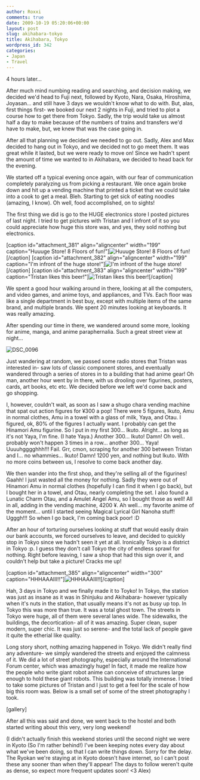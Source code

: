 ```yaml
---
author: Roxxi
comments: true
date: 2009-10-19 05:20:06+00:00
layout: post
slug: akihabara-tokyo
title: Akihabara, Tokyo
wordpress_id: 342
categories:
- Japan
- Travel
---
```


4 hours later…

After much mind numbing reading and searching, and decision making, we decided we'd head to Fuji next, followed by Kyoto, Nara, Osaka, Hiroshima, Joyasan… and still have 3 days we wouldn't know what to do with.  But, alas, first things first- we booked our next 2 nights in Fuji, and tried to plot a course how to get there from Tokyo.  Sadly, the trip would take us almost half a day to make because of the numbers of trains and transfers we'd have to make, but, we knew that was the case going in.

After all that planning we decided we needed to go out. Sadly, Alex and Max decided to hang out in Tokyo, and we decided not to go meet them. It was great while it lasted, but we were ready to move on! Since we hadn't spent the amount of time we wanted to in Akihabara, we decided to head back for the evening.  

We started off a typical evening once again, with our fear of communication completely paralyzing us from picking a restaurant.  We once again broke down and hit up a vending machine that printed a ticket that we could take into a cook to get a meal.  Bleh. Starting to get sick of eating noodles (amazing, I know). Oh well, food accomplished, on to sights!

The first thing we did is go to the HUGE electronics store I posted pictures of last night. I tried to get pictures with Tristan and I infront of it so you could appreciate how huge this store was, and yes, they sold nothing but electronics.

[caption id="attachment_381" align="aligncenter" width="199" caption="Huuuge Store! 8 Floors of fun!"]![Huuuge Store! 8 Floors of fun!](http://www.kaynne.com/blog/wp-content/uploads/2009/10/DSC_0066-199x300.jpg)[/caption]
[caption id="attachment_382" align="aligncenter" width="199" caption="I\'m infront of the huge store!"]![I'm infront of the huge store!](http://www.kaynne.com/blog/wp-content/uploads/2009/10/DSC_0080-199x300.jpg)[/caption]
[caption id="attachment_383" align="aligncenter" width="199" caption="Tristan likes this beer!"]![Tristan likes this beer!](http://www.kaynne.com/blog/wp-content/uploads/2009/10/DSC_0082-199x300.jpg)[/caption]

We spent a good hour walking around in there, looking at all the computers, and video games, and anime toys, and appliances, and TVs. Each floor was like a single department in best buy, except with multiple items of the same brand, and multiple brands.  We spent 20 minutes looking at keyboards.  It was really amazing.

After spending our time in there, we wandered around some more, looking for anime, manga, and anime paraphernalia. Such a great street view at night…

![DSC_0096](http://www.kaynne.com/blog/wp-content/uploads/2009/10/DSC_00961-199x300.jpg)

Just wandering at random, we passed some radio stores that Tristan was interested in- saw lots of classic component stores, and eventually wandered through a series of stores in to a building that had anime gear! Oh man, another hour went by in there, with us drooling over figurines, posters, cards, art books, etc etc.  We decided before we left we'd come back and go shopping.

I, however, couldn't wait, as soon as I saw a shugo chara vending machine that spat out action figures for ¥300 a pop!  There were 5 figures, Ikuto, Amu in normal clothes, Amu in a towel with a glass of milk, Yaya, and Otau.  I figured, ok, 80% of the figures I actually want. I probably can get the Hinamori Amu figurine.  So I put in my first 300… Ikuto.  Alright… as long as it's not Yaya, I'm fine. (I hate Yaya.) Another 300… Ikuto! Damn! Oh well.. probably won't happen 3 times in a row… another 300… Yaya! Uuuuhgggghhh!!! Fail.  Grr, cmon, scraping for another 300 between Tristan and I… no whammies… Ikuto! Damn!  1200 yen, and nothing but Ikuto.  With no more coins between us, I resolve to come back another day.

We then wander into the first shop, and they're selling all of the figurines! Gaahh! I just wasted all the money for nothing. Sadly they were out of Hinamori Amu in normal clothes (hopefully I can find it when I go back), but I bought her in a towel, and Otau, nearly completing the set. I also found a Lunatic Charm Otau, and a Amulet Angel Amu, so I bought those as well! All in all, adding in the vending machine, 4200 ¥.  Ah well… my favorite anime of the moment… until I started seeing Magical Lyrical Girl Nanoha stuff! Ugggh!!!  So when I go back, I'm coming back poor! :D

After an hour of torturing ourselves looking at stuff that would easily drain our bank accounts, we forced ourselves to leave, and decided to quickly stop in Tokyo since we hadn't seen it yet at all.  Ironically Tokyo is a district in Tokyo :p. I guess they don't call Tokyo the city of endless sprawl for nothing. Right before leaving, I saw a shop that had this sign over it, and couldn't help but take a picture! Cracks me up!

[caption id="attachment_385" align="aligncenter" width="300" caption="HHHAAAIII!!"]![HHHAAAIII!!](http://www.kaynne.com/blog/wp-content/uploads/2009/10/DSC_0099-300x199.jpg)[/caption]

Hah, 3 days in Tokyo and we finally made it to Toyko! In Tokyo, the station was just as insane as it was in Shinjuku and Akihabara- however typically when it's nuts in the station, that usually means it's not as busy up top.  In Tokyo this was more than true. It was a total ghost town.  The streets in Tokyo were huge, all of them were several lanes wide. The sidewalks, the buildings, the decortication- all of it was amazing. Super clean, super modern, super chic.  It was just so serene- and the total lack of people gave it quite the etherial like quality.  

Long story short, nothing amazing happened in Tokyo.  We didn't really find any adventure- we simply wandered the streets and enjoyed the calmness of it.  We did a lot of street photography, especially around the International Forum center, which was amazingly huge!  In fact, it made me realize how the people who write giant robot anime can conceive of structures large enough to hold these giant robots.  This building was totally immense.  I tried to take some pictures of Tristan and I just to get a feel for the scale of how big this room was.  Below is a small set of some of the street photography I took.


[gallery]

After all this was said and done, we went back to the hostel and both started writing about this very, very long weekend!

(I didn't actually finish this weekend stories until the second night we were in Kyoto (So I'm rather behind!)  I've been keeping notes every day about what we've been doing, so that I can write things down. Sorry for the delay.  The Ryokan we're staying at in Kyoto doesn't have internet, so I can't post these any sooner than when they'll appear!  The days to follow weren't quite as dense, so expect more frequent updates soon! <3 Alex)



